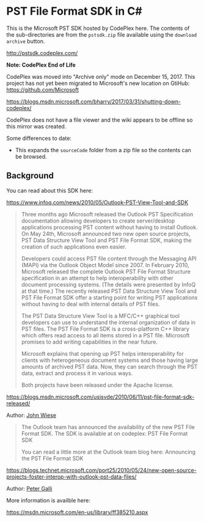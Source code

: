 # PST File Format SDK in C#

This is the Microsoft PST SDK hosted by CodePlex here. The contents of the sub-directories are from the `pstsdk.zip` file available using the `download archive` button.

http://pstsdk.codeplex.com/

**Note: CodePlex End of Life**

CodePlex was moved into "Archive only" mode on December 15, 2017. This project has not yet been migrated to Microsoft's new location on GtiHub: https://github.com/Microsoft

https://blogs.msdn.microsoft.com/bharry/2017/03/31/shutting-down-codeplex/

CodePlex does not have a file viewer and the wiki appears to be offline so this mirror was created.

Some differences to date:

* This expands the `sourceCode` folder from a zip file so the contents can be browsed.

## Background

You can read about this SDK here:

https://www.infoq.com/news/2010/05/Outlook-PST-View-Tool-and-SDK

> Three months ago Microsoft released the Outlook PST Specification documentation allowing developers to create server/desktop applications processing PST content without having to install Outlook. On May 24th, Microsoft announced two new open source projects,  PST Data Structure View Tool and PST File Format SDK, making the creation of such applications even easier.
> 
> Developers could access PST file content through the Messaging API (MAPI) via the Outlook Object Model since 2007. In February 2010, Microsoft released the complete Outlook PST File Format Structure specification in an attempt to help interoperability with other document processing systems. (The details were presented by InfoQ at that time.) The recently released PST Data Structure View Tool and PST File Format SDK offer a starting point for writing PST applications without having to deal with internal details of PST files.
> 
> The PST Data Structure View Tool is a MFC/C++ graphical tool developers can use to understand the internal organization of data in PST files. The PST File Format SDK is a cross-platform C++ library which offers read access to all items stored in a PST file. Microsoft promises to add writing capabilities in the near future.
> 
> Microsoft explains that opening up PST helps interoperability for clients with heterogeneous document systems and those having large amounts of archived PST data. Now, they can search through the PST data, extract and process it in various ways.
> 
> Both projects have been released under the Apache license.

https://blogs.msdn.microsoft.com/usisvde/2010/06/11/pst-file-format-sdk-released/

Author: [John Wiese](https://social.msdn.microsoft.com/profile/John+Wiese)

> The Outlook team has announced the availability of the new PST File Format SDK.  The SDK is available at on codeplex: PST File Format SDK
> 
> You can read a little more at the Outlook team blog here: Announcing the PST File Format SDK

https://blogs.technet.microsoft.com/port25/2010/05/24/new-open-source-projects-foster-interop-with-outlook-pst-data-files/

Author: [Peter Galli](https://social.technet.microsoft.com/profile/Peter+Galli)

More information is availble here:

https://msdn.microsoft.com/en-us/library/ff385210.aspx